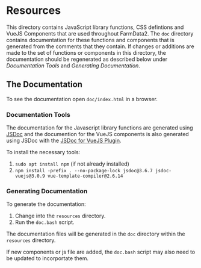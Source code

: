 # Resources

This directory contains JavaScript library functions, CSS defintions and VueJS Components that are used throughout FarmData2.  The `doc` directory contains documentation for these functions and components that is generated from the comments that they contain.  If changes or additions are made to the set of functions or components in this directory, the documentation should be regenerated as described below under _Documentation Tools_ and _Generating Documentation_.

## The Documentation

To see the documentation open `doc/index.html` in a browser.

### Documentation Tools

The documentation for the Javascript library functions are generated using [JSDoc](https://github.com/jsdoc/jsdoc) and the documention for the VueJS components is also generated using JSDoc with the [JSDoc for VueJS Plugin](https://github.com/Kocal/jsdoc-vuejs/tree/3.x). 

To install the necessary tools:

1. `sudo apt install npm`  (if not already installed)
2. `npm install -prefix . --no-package-lock jsdoc@3.6.7 jsdoc-vuejs@3.0.9 vue-template-compiler@2.6.14`

### Generating Documentation

To generate the documentation:

1. Change into the `resources` directory.
2. Run the `doc.bash` script.

The documentation files will be generated in the `doc` directory within the `resources` directory.

If new components or js file are added, the `doc.bash` script may also need to be updated to incorportate them.